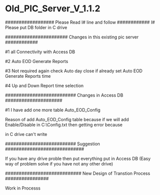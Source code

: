 # Old_PIC_Server_V_1.1.2

################## Please Read I# line and follow ############
I# Please put DB folder in C drive



####################### Changes in this existing pic server ############

#1  all Connectivity with Access DB 

#2  Auto EOD Generate Reports 

#3 Not required again check Auto day close if already set  Auto EOD Generate Reports time

#4  Up and Down Report time selection

########################## Changes in Access DB #####################

#1 I have add one more table Auto_EOD_Config 

    
Reason of add Auto_EOD_Config table because if we will add Enable/Disable in C:\Config.txt then getting error because 

in C drive can't write

########################## Suggestion #############################

If you have any drive proble then put everything put in Access DB (Easy way of problem solve if you have not any other drive) 

############################ New Design of Transtion Process ################

Work in Processs
